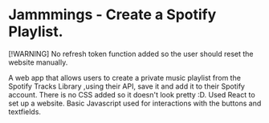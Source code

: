 # Jammmings - Create a Spotify Playlist.
[!WARNING]
No refresh token function added so the user should reset the website manually.

A web app that allows users to create a private music playlist from the Spotify Tracks Library ,using their API, save it and add it to their Spotify account. 
There is no CSS added so it doesn't look pretty :D. 
Used React to set up a website.
Basic Javascript used for interactions with the buttons and textfields. 

